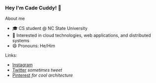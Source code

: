 ### Hey I'm Cade Cuddy! 👋

About me
- 🎓 CS student @ NC State University 
- 🔬 Interested in cloud technologies, web applications, and distributed systems
- 😄 Pronouns: He/Him

Links:
- [Instagram](https://www.instagram.com/cadecuddy/)
- [Twitter](twitter.com/cadecuddy) _sometimes tweet_
- [Pinterest](https://www.pinterest.com/cadecuddy/) _for cool architecture_
